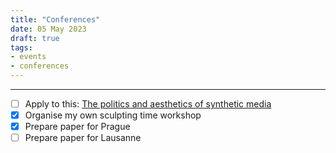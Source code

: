 ```yaml
---
title: "Conferences"
date: 05 May 2023
draft: true
tags:
- events
- conferences
---
```

---

- [ ] Apply to this: [The politics and aesthetics of synthetic media](https://4sonline.org/news_manager.php?page=31391)
- [x] Organise my own sculpting time workshop
- [x] Prepare paper for Prague
- [ ] Prepare paper for Lausanne 